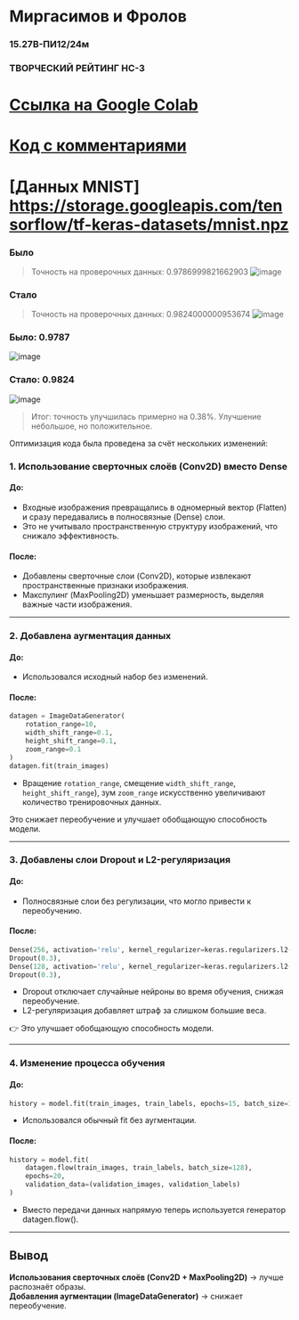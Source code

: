 # Миргасимов и Фролов 
### 15.27В-ПИ12/24м 
### ТВОРЧЕСКИЙ РЕЙТИНГ НС-3
# [Ссылка на Google Colab](https://colab.research.google.com/drive/1HmZOucQqlpSuVmqQRNPA2PGlQg4vK_lE)
# [Код с комментариями](https://github.com/mirgasimov/HC-3_TR/blob/main/%D0%BC%D0%B8%D1%80%D0%B3%D0%B0%D1%81%D0%B8%D0%BC%D0%BE%D0%B2_%D1%84%D1%80%D0%BE%D0%BB%D0%BE%D0%B2(15_27%D0%B2_%D0%BF%D0%B812_24%D0%BC)_%D1%82%D0%B2%D0%BE%D1%80%D1%87%D0%B5%D1%81%D0%BA%D0%B8%D0%B9_%D1%80%D0%B5%D0%B9%D1%82%D0%B8%D0%BD%D0%B3.py)
# [Данных MNIST] https://storage.googleapis.com/tensorflow/tf-keras-datasets/mnist.npz
### Было
> Точность на проверочных данных:  0.9786999821662903
> ![image](https://github.com/user-attachments/assets/89f80b66-7ee9-4274-886b-1ba7c8e491b8)
### Стало
> Точность на проверочных данных: 0.9824000000953674
![image](https://github.com/user-attachments/assets/2f1a2abc-48bd-471f-a135-a4194f9cf1d8)


### Было: 0.9787
![image](https://github.com/user-attachments/assets/a2003a7b-d24d-493a-a02f-49a52503f7d2)


### Стало: 0.9824
![image](https://github.com/user-attachments/assets/65c11db5-291d-4b63-94ce-b29a4591581d)


> Итог: точность улучшилась примерно на 0.38%.
> Улучшение небольшое, но положительное.



Оптимизация кода была проведена за счёт нескольких изменений:  

### 1. **Использование сверточных слоёв (Conv2D) вместо Dense**
#### **До**:
- Входные изображения превращались в одномерный вектор (Flatten) и сразу передавались в полносвязные (Dense) слои.
- Это не учитывало пространственную структуру изображений, что снижало эффективность.

#### **После**:
- Добавлены сверточные слои (Conv2D), которые извлекают пространственные признаки изображения.
- Макспулинг (MaxPooling2D) уменьшает размерность, выделяя важные части изображения.
---

### 2. **Добавлена аугментация данных**
#### **До**:
- Использовался исходный набор без изменений.

#### **После**:
```python
datagen = ImageDataGenerator(
    rotation_range=10,
    width_shift_range=0.1,
    height_shift_range=0.1,
    zoom_range=0.1
)
datagen.fit(train_images)
``` 
- Вращение ```rotation_range```, смещение ```width_shift_range```, ```height_shift_range```), зум ```zoom_range``` искусственно увеличивают количество тренировочных данных.

Это снижает переобучение и улучшает обобщающую способность модели.

---

### 3. **Добавлены слои Dropout и L2-регуляризация**
#### **До**:
- Полносвязные слои без регулизации, что могло привести к переобучению.

#### **После**:
```python
Dense(256, activation='relu', kernel_regularizer=keras.regularizers.l2(0.01)),
Dropout(0.3),
Dense(128, activation='relu', kernel_regularizer=keras.regularizers.l2(0.01)),
Dropout(0.3),
``` 
- Dropout отключает случайные нейроны во время обучения, снижая переобучение.
- L2-регуляризация добавляет штраф за слишком большие веса.

👉 Это улучшает обобщающую способность модели.

---


### 4. **Изменение процесса обучения**
#### **До**:
```python
history = model.fit(train_images, train_labels, epochs=15, batch_size=128, validation_data=(validation_images, validation_labels))
``` 
- Использовался обычный fit без аугментации.

#### **После**:
```python
history = model.fit(
    datagen.flow(train_images, train_labels, batch_size=128),
    epochs=20,
    validation_data=(validation_images, validation_labels)
)
```
- Вместо передачи данных напрямую теперь используется генератор datagen.flow().


---

## **Вывод**
**Использования сверточных слоёв (Conv2D + MaxPooling2D)** → лучше распознаёт образы.  
**Добавления аугментации (ImageDataGenerator)** → снижает переобучение.  
